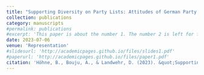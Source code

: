```yaml
---
title: "Supporting Diversity on Party Lists: Attitudes of German Party Gatekeepers towards Enhancing Immigrant Representation."
collection: publications
category: manuscripts
#permalink: publications
#excerpt: 'This paper is about the number 1. The number 2 is left for future work.'
date: 2023-07-06
venue: 'Representation'
#slidesurl: 'http://academicpages.github.io/files/slides1.pdf'
#paperurl: 'http://academicpages.github.io/files/paper1.pdf'
citation: 'Höhne, B., Bouju, A., & Landwehr, D. (2023). &quot;Supporting Diversity on Party Lists: Attitudes of German Party Gatekeepers towards Enhancing Immigrant Representation.&quot; <i>Representation</i>. 60(3).'
---
```


